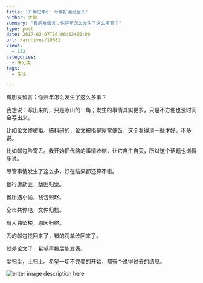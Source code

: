 ```yaml
---
title: '开年记事6: 今年好运必当头'
author: 大鹏
summary: "有朋友留言：你开年怎么发生了这么多事？"
type: post
date: 2017-02-07T16:00:12+00:00
url: /archives/19081
views:
  - 132
categories:
  - 未分类
tags:
  - 生活

---
```

有朋友留言：你开年怎么发生了这么多事？

我想说：写出来的，只是冰山的一角；发生的事情其实更多，只是不方便也没时间全写出来。

比如论文惨被拒。搞科研的，论文被拒是家常便饭，这个看得淡一些才好，不多说。

比如邮包险寄丢。我开始把代购的事情收缩，让它自生自灭，所以这个话题也懒得多说。

尽管事情发生了这么多，好在结果都还算不错。

银行遭劫匪，劫匪归案。

餐厅遇小偷，钱包归赵。

全市共停电，文件归档。

有人独坠楼，原因归终。

丢的邮包找回来了，错的罚单改回来了。

就差论文了，希望再投后能发表。

尘归尘，土归土。希望一切不完美的开始，都有个说得过去的结局。

![enter image description here][1]

 [1]: http://www.welt-der-frau.at/wp-content/uploads/tika-2017-+-spirale.jpg
